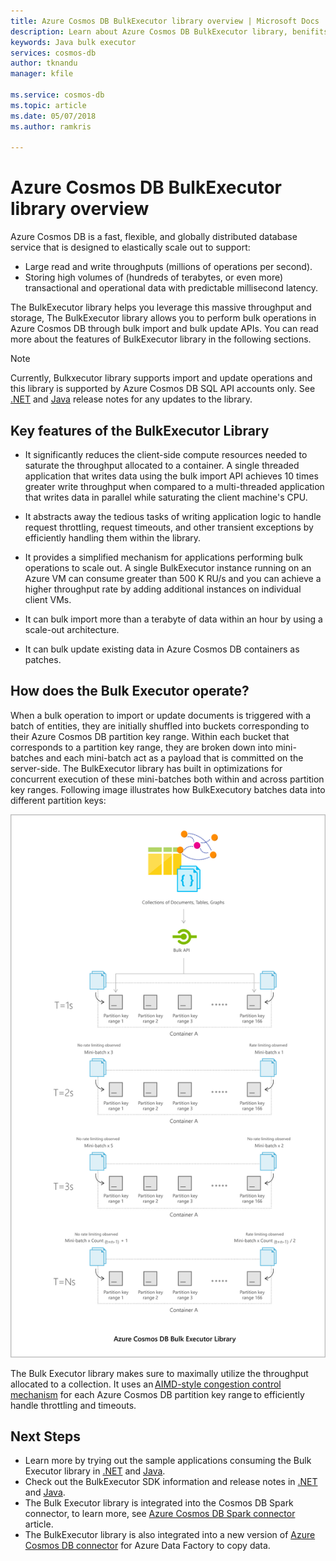 ```yaml
---
title: Azure Cosmos DB BulkExecutor library overview | Microsoft Docs
description: Learn about Azure Cosmos DB BulkExecutor library, benifits of using the library, and its architecture.
keywords: Java bulk executor
services: cosmos-db
author: tknandu
manager: kfile

ms.service: cosmos-db
ms.topic: article
ms.date: 05/07/2018
ms.author: ramkris

---
```


# Azure Cosmos DB BulkExecutor library overview
 
Azure Cosmos DB is a fast, flexible, and globally distributed database service that is designed to elastically scale out to support: 

* Large read and write throughputs (millions of operations per second).  
* Storing high volumes of (hundreds of terabytes, or even more) transactional and operational data with predictable millisecond latency.  

The BulkExecutor library helps you leverage this massive throughput and storage, The BulkExecutor library allows you to perform bulk operations in Azure Cosmos DB through bulk import and bulk update APIs. You can read more about the features of BulkExecutor library in the following sections. 

> [!NOTE] 
> Currently, Bulkxecutor library supports import and update operations and this library is supported by Azure Cosmos DB SQL API accounts only. See [.NET](sql-api-sdk-bulk-executor-dot-net.md) and [Java](sql-api-sdk-bulk-executor-java.md) release notes for any updates to the library.
 
## Key features of the BulkExecutor Library  
 
* It significantly reduces the client-side compute resources needed to saturate the throughput allocated to a container. A single threaded application that writes data using the bulk import API achieves 10 times greater write throughput when compared to a multi-threaded application that writes data in parallel while saturating the client machine's CPU.  

* It abstracts away the tedious tasks of writing application logic to handle request throttling, request timeouts, and other transient exceptions by efficiently handling them within the library.  

* It provides a simplified mechanism for applications performing bulk operations to scale out. A single BulkExecutor instance running on an Azure VM can consume greater than 500 K RU/s and you can achieve a higher throughput rate by adding additional instances on individual client VMs.  
 
* It can bulk import more than a terabyte of data within an hour by using a scale-out architecture.  

* It can bulk update existing data in Azure Cosmos DB containers as patches. 
 
## How does the Bulk Executor operate? 

When a bulk operation to import or update documents is triggered with a batch of entities, they are initially shuffled into buckets corresponding to their Azure Cosmos DB partition key range. Within each bucket that corresponds to a partition key range, they are broken down into mini-batches and each mini-batch act as a payload that is committed on the server-side. The BulkExecutor library has built in optimizations for concurrent execution of these mini-batches both within and across partition key ranges. Following image illustrates how BulkExecutory batches data into different partition keys:  

![Bulk executor architecture](./media/bulk-executor-overview/bulk-executor-architecture.png)

The Bulk Executor library makes sure to maximally utilize the throughput allocated to a collection. It uses an [AIMD-style congestion control mechanism](https://tools.ietf.org/html/rfc5681) for each Azure Cosmos DB partition key range to efficiently handle throttling and timeouts. 

## Next Steps 
  
* Learn more by trying out the sample applications consuming the Bulk Executor library in [.NET](bulk-executor-dot-net.md) and [Java](bulk-executor-java.md).  
* Check out the BulkExecutor SDK information and release notes in [.NET](sql-api-sdk-bulk-executor-dot-net.md) and [Java](sql-api-sdk-bulk-executor-java.md).
* The Bulk Executor library is integrated into the Cosmos DB Spark connector, to learn more, see [Azure Cosmos DB Spark connector](spark-connector.md) article.  
* The BulkExecutor library is also integrated into a new version of [Azure Cosmos DB connector](https://aka.ms/bulkexecutor-adf-v2) for Azure Data Factory to copy data.
